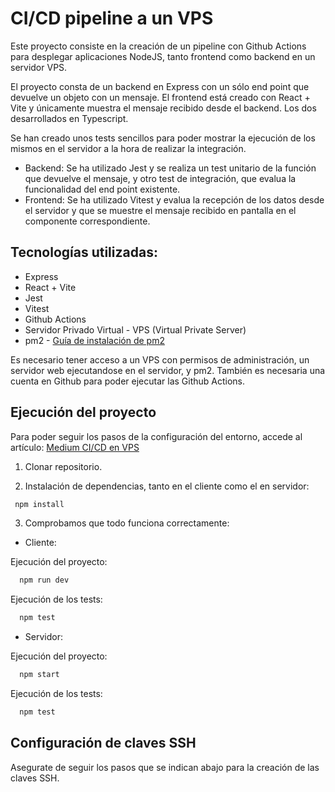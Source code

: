 # CI/CD pipeline a un VPS

Este proyecto consiste en la creación de un pipeline con Github Actions para desplegar aplicaciones NodeJS, tanto frontend como backend en un servidor VPS.

El proyecto consta de un backend en Express con un sólo end point que devuelve un objeto con un mensaje. El frontend está creado con React + Vite y únicamente muestra el mensaje recibido desde el backend. Los dos desarrollados en Typescript.

Se han creado unos tests sencillos para poder mostrar la ejecución de los mismos en el servidor a la hora de realizar la integración. 

- Backend: Se ha utilizado Jest y se realiza un test unitario de la función que devuelve el mensaje, y otro test de integración, que evalua la funcionalidad del end point existente.
- Frontend: Se ha utilizado Vitest y evalua la recepción de los datos desde el servidor y que se muestre el mensaje recibido en pantalla en el componente correspondiente.

## Tecnologías utilizadas:

- Express
- React + Vite
- Jest
- Vitest
- Github Actions
- Servidor Privado Virtual - VPS (Virtual Private Server)
- pm2 - [Guía de instalación de pm2](https://pm2.io/docs/runtime/guide/installation/)

Es necesario tener acceso a un VPS con permisos de administración, un servidor web ejecutandose en el servidor, y pm2. También es necesaria una cuenta en Github para poder ejecutar las Github Actions.

## Ejecución del proyecto

Para poder seguir los pasos de la configuración del entorno, accede al artículo: [Medium CI/CD en VPS](https://medium.com/@raul-alhena/ci-cd-pipeline-github-actions-en-vps-5b81e63bfed1)

1. Clonar repositorio.

2. Instalación de dependencias, tanto en el cliente como el en servidor:

 ```bash
  npm install
```

3. Comprobamos que todo funciona correctamente:

- Cliente:

Ejecución del proyecto:

```bash
  npm run dev
```

Ejecución de los tests:

```bash
  npm test
````

- Servidor:

Ejecución del proyecto:

```bash
  npm start
```

Ejecución de los tests:

```bash
  npm test
```

## Configuración de claves SSH

Asegurate de seguir los pasos que se indican abajo para la creación de las claves SSH.